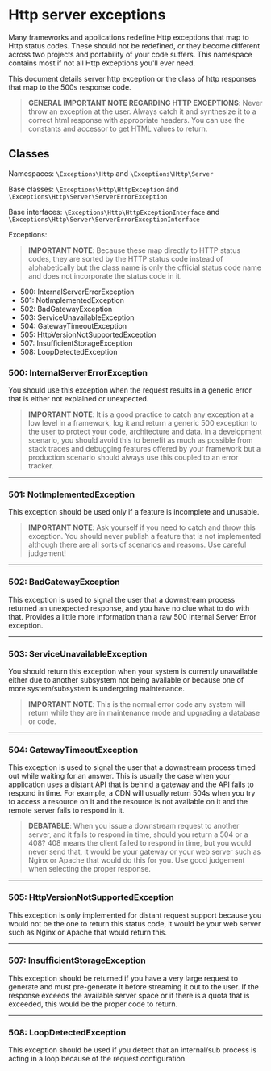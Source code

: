 # Http server exceptions

Many frameworks and applications redefine Http exceptions that map to Http status codes. These should not be redefined, or they become different across two projects and portability of your code suffers. This namespace contains most if not all Http exceptions you'll ever need.

This document details server http exception or the class of http responses that map to the 500s response code.

> **GENERAL IMPORTANT NOTE REGARDING HTTP EXCEPTIONS**: Never throw an exception at the user. Always catch it and synthesize it to a correct html response with appropriate headers. You can use the constants and accessor to get HTML values to return.

## Classes

Namespaces: `\Exceptions\Http` and `\Exceptions\Http\Server`

Base classes: `\Exceptions\Http\HttpException` and `\Exceptions\Http\Server\ServerErrorException`

Base interfaces: `\Exceptions\Http\HttpExceptionInterface` and `\Exceptions\Http\Server\ServerErrorExceptionInterface`

Exceptions:

> **IMPORTANT NOTE**: Because these map directly to HTTP status codes, they are sorted by the HTTP status code instead of alphabetically but the class name is only the official status code name and does not incorporate the status code in it.

* 500: InternalServerErrorException
* 501: NotImplementedException
* 502: BadGatewayException
* 503: ServiceUnavailableException
* 504: GatewayTimeoutException
* 505: HttpVersionNotSupportedException
* 507: InsufficientStorageException
* 508: LoopDetectedException

### 500: InternalServerErrorException

You should use this exception when the request results in a generic error that is either not explained or unexpected.

> **IMPORTANT NOTE**: It is a good practice to catch any exception at a low level in a framework, log it and return a generic 500 exception to the user to protect your code, architecture and data. In a development scenario, you should avoid this to benefit as much as possible from stack traces and debugging features offered by your framework but a production scenario should always use this coupled to an error tracker.

---

### 501: NotImplementedException

This exception should be used only if a feature is incomplete and unusable.

> **IMPORTANT NOTE**: Ask yourself if you need to catch and throw this exception. You should never publish a feature that is not implemented although there are all sorts of scenarios and reasons. Use careful judgement!

---

### 502: BadGatewayException

This exception is used to signal the user that a downstream process returned an unexpected response, and you have no clue what to do with that. Provides a little more information than a raw 500 Internal Server Error exception.

---

### 503: ServiceUnavailableException

You should return this exception when your system is currently unavailable either due to another subsystem not being available or because one of more system/subsystem is undergoing maintenance.

> **IMPORTANT NOTE**: This is the normal error code any system will return while they are in maintenance mode and upgrading a database or code.

---

### 504: GatewayTimeoutException

This exception is used to signal the user that a downstream process timed out while waiting for an answer. This is usually the case when your application uses a distant API that is behind a gateway and the API fails to respond in time. For example, a CDN will usually return 504s when you try to access a resource on it and the resource is not available on it and the remote server fails to respond in it.

> **DEBATABLE**: When you issue a downstream request to another server, and it fails to respond in time, should you return a 504 or a 408? 408 means the client failed to respond in time, but you would never send that, it would be your gateway or your web server such as Nginx or Apache that would do this for you. Use good judgement when selecting the proper response. 

---

### 505: HttpVersionNotSupportedException

This exception is only implemented for distant request support because you would not be the one to return this status code, it would be your web server such as Nginx or Apache that would return this.

---

### 507: InsufficientStorageException

This exception should be returned if you have a very large request to generate and must pre-generate it before streaming it out to the user. If the response exceeds the available server space or if there is a quota that is exceeded, this would be the proper code to return. 

---

### 508: LoopDetectedException

This exception should be used if you detect that an internal/sub process is acting in a loop because of the request configuration.

